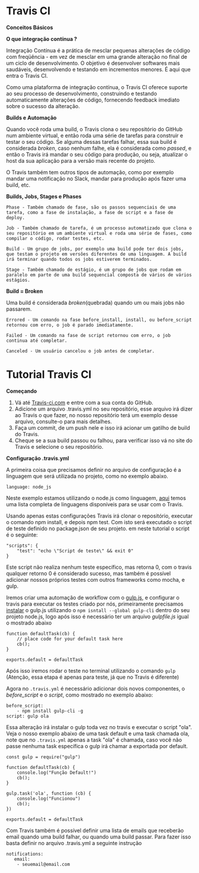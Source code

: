 # Travis CI

**Conceitos Básicos**

**O que integração contínua ?**

Integração Contínua é a prática de mesclar pequenas alterações de código com freqüência - em vez de mesclar em uma grande alteração no final de um ciclo de desenvolvimento. O objetivo é desenvolver softwares mais saudáveis, desenvolvendo e testando em incrementos menores. É aqui que entra o Travis CI.

Como uma plataforma de integração contínua, o Travis CI oferece suporte ao seu processo de desenvolvimento, construindo e testando automaticamente alterações de código, fornecendo feedback imediato sobre o sucesso da alteração.

**Builds e Automação**

Quando você roda uma build, o Travis clona o seu repositório do GitHub num ambiente virtual, e então roda uma série de tarefas para construir e testar o seu código. Se alguma dessas tarefas falhar, essa sua build é considerada _broken_, caso nenhum falhe, ela é considerada como _passed_, e então o Travis irá mandar o seu código para produção, ou seja, atualizar o host da sua aplicação para a versão mais recente do projeto.

O Travis também tem outros tipos de automação, como por exemplo mandar uma notificação no Slack, mandar para produção após fazer uma build, etc.

**Builds, Jobs, Stages e Phases**

    Phase - Também chamado de fase, são os passos sequenciais de uma tarefa, como a fase de instalação, a fase de script e a fase de deploy.

    Job - Também chamado de tarefa, é um processo automatizado que clona o seu repositório em um ambiente virtual e roda uma série de fases, como compilar o código, rodar testes, etc.

    Build - Um grupo de jobs, por exemplo uma build pode ter dois jobs, que testam o projeto em versões diferentes de uma linguagem. A build irá terminar quando todos os jobs estiverem terminados.

    Stage - Também chamado de estágio, é um grupo de jobs que rodam em paralelo em parte de uma build sequencial composta de vários de vários estágios.

**Build = Broken**

Uma build é considerada _broken_(quebrada) quando um ou mais jobs não passarem.

    Errored - Um comando na fase before_install, install, ou before_script retornou com erro, o job é parado imediatamente.

    Failed - Um comando na fase de script retornou com erro, o job continua até completar.

    Canceled - Um usuário cancelou o job antes de completar.

# Tutorial Travis CI

**Começando**

1. Vá até [Travis-ci.com](https://travis-ci.com/) e entre com a sua conta do GitHub.
2. Adicione um arquivo .travis.yml no seu repositório, esse arquivo irá dizer ao Travis o que fazer, no nosso repositório terá um exemplo desse arquivo, consulte-o para mais detalhes.
3. Faça um commit, de um push nele e isso irá acionar um gatilho de build do Travis.
4. Cheque se a sua build passou ou falhou, para verificar isso vá no site do Travis e selecione o seu repositório.

**Configuração .travis.yml**

A primeira coisa que precisamos definir no arquivo de configuração é a linguagem que será utilizada no projeto, como no exemplo abaixo.

    language: node_js

Neste exemplo estamos utilizando o node.js como linguagem, [aqui](https://docs.travis-ci.com/user/languages/) temos uma lista completa de linguagens disponíveis para se usar com o Travis.

Usando apenas estas configurações Travis irá clonar o repositório, executar o comando npm install, e depois npm test. Com isto será executado o script de teste definido no package.json de seu projeto. em neste tutorial o script é o seguinte:

    "scripts": {
        "test": "echo \"Script de teste\" && exit 0"
    }

Este script não realiza nenhum teste específico, mas retorna 0, com o travis qualquer retorno 0 é considerado sucesso, mas também é possível adicionar nossos próprios testes com outros frameworks como mocha, e gulp.

Iremos criar uma automação de workflow com o [gulp.js](https://gulpjs.com/), e configurar o travis para executar os testes criado por nós, primeiramente precisamos [instalar](https://gulpjs.com/docs/en/getting-started/quick-start) o gulp.js utilizando o ```npm isntall --global gulp-cli``` dentro do seu projeto node.js, logo após isso é necessário ter um arquivo _gulpfile.js_ igual o mostrado abaixo
    
    function defaultTask(cb) {
        // place code for your default task here
        cb();
    }

    exports.default = defaultTask

Após isso iremos rodar o teste no terminal utilizando o comando ```gulp``` (Atenção, essa etapa é apenas para teste, já que no Travis é diferente)

Agora no ```.travis.yml``` é necessário adicionar dois novos componentes, o _before\_script_ e o _script_, como mostrado no exemplo abaixo:

    before_script:
        - npm install gulp-cli -g
    script: gulp ola

Essa alteração irá instalar o gulp toda vez no travis e executar o script "ola". Veja o nosso exemplo abaixo de uma task default e uma task chamada ola, note que no ```.travis.yml``` apenas a task "ola" é chamada, caso você não passe nenhuma task específica o gulp irá chamar a exportada por default.

    const gulp = require("gulp")

    function defaultTask(cb) {
        console.log("Função Default!")
        cb();
    }

    gulp.task('ola', function (cb) {
        console.log("Funcionou")
        cb();
    })

    exports.default = defaultTask
    
Com Travis também é possível definir uma lista de emails que receberão email quando uma build falhar, ou quando uma build passar.
Para fazer isso basta definir no arquivo .travis.yml a seguinte instrução

    notifications:
       email:
        - seuemail@email.com
